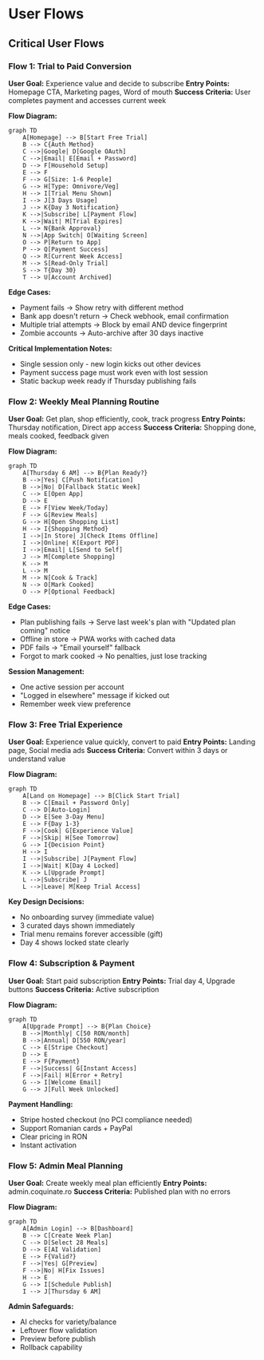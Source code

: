 # User Flows

## Critical User Flows

### Flow 1: Trial to Paid Conversion

**User Goal:** Experience value and decide to subscribe
**Entry Points:** Homepage CTA, Marketing pages, Word of mouth
**Success Criteria:** User completes payment and accesses current week

**Flow Diagram:**

```mermaid
graph TD
    A[Homepage] --> B[Start Free Trial]
    B --> C{Auth Method}
    C -->|Google| D[Google OAuth]
    C -->|Email| E[Email + Password]
    D --> F[Household Setup]
    E --> F
    F --> G[Size: 1-6 People]
    G --> H[Type: Omnivore/Veg]
    H --> I[Trial Menu Shown]
    I --> J[3 Days Usage]
    J --> K{Day 3 Notification}
    K -->|Subscribe| L[Payment Flow]
    K -->|Wait| M[Trial Expires]
    L --> N{Bank Approval}
    N -->|App Switch| O[Waiting Screen]
    O --> P[Return to App]
    P --> Q[Payment Success]
    Q --> R[Current Week Access]
    M --> S[Read-Only Trial]
    S --> T{Day 30}
    T --> U[Account Archived]
```

**Edge Cases:**

- Payment fails → Show retry with different method
- Bank app doesn't return → Check webhook, email confirmation
- Multiple trial attempts → Block by email AND device fingerprint
- Zombie accounts → Auto-archive after 30 days inactive

**Critical Implementation Notes:**

- Single session only - new login kicks out other devices
- Payment success page must work even with lost session
- Static backup week ready if Thursday publishing fails

### Flow 2: Weekly Meal Planning Routine

**User Goal:** Get plan, shop efficiently, cook, track progress
**Entry Points:** Thursday notification, Direct app access
**Success Criteria:** Shopping done, meals cooked, feedback given

**Flow Diagram:**

```mermaid
graph TD
    A[Thursday 6 AM] --> B{Plan Ready?}
    B -->|Yes| C[Push Notification]
    B -->|No| D[Fallback Static Week]
    C --> E[Open App]
    D --> E
    E --> F[View Week/Today]
    F --> G[Review Meals]
    G --> H[Open Shopping List]
    H --> I{Shopping Method}
    I -->|In Store| J[Check Items Offline]
    I -->|Online| K[Export PDF]
    I -->|Email| L[Send to Self]
    J --> M[Complete Shopping]
    K --> M
    L --> M
    M --> N[Cook & Track]
    N --> O[Mark Cooked]
    O --> P[Optional Feedback]
```

**Edge Cases:**

- Plan publishing fails → Serve last week's plan with "Updated plan coming" notice
- Offline in store → PWA works with cached data
- PDF fails → "Email yourself" fallback
- Forgot to mark cooked → No penalties, just lose tracking

**Session Management:**

- One active session per account
- "Logged in elsewhere" message if kicked out
- Remember week view preference

### Flow 3: Free Trial Experience

**User Goal:** Experience value quickly, convert to paid
**Entry Points:** Landing page, Social media ads
**Success Criteria:** Convert within 3 days or understand value

**Flow Diagram:**

```mermaid
graph TD
    A[Land on Homepage] --> B[Click Start Trial]
    B --> C[Email + Password Only]
    C --> D[Auto-Login]
    D --> E[See 3-Day Menu]
    E --> F{Day 1-3}
    F -->|Cook| G[Experience Value]
    F -->|Skip| H[See Tomorrow]
    G --> I{Decision Point}
    H --> I
    I -->|Subscribe| J[Payment Flow]
    I -->|Wait| K[Day 4 Locked]
    K --> L[Upgrade Prompt]
    L -->|Subscribe| J
    L -->|Leave| M[Keep Trial Access]
```

**Key Design Decisions:**

- No onboarding survey (immediate value)
- 3 curated days shown immediately
- Trial menu remains forever accessible (gift)
- Day 4 shows locked state clearly

### Flow 4: Subscription & Payment

**User Goal:** Start paid subscription
**Entry Points:** Trial day 4, Upgrade buttons
**Success Criteria:** Active subscription

**Flow Diagram:**

```mermaid
graph TD
    A[Upgrade Prompt] --> B{Plan Choice}
    B -->|Monthly| C[50 RON/month]
    B -->|Annual| D[550 RON/year]
    C --> E[Stripe Checkout]
    D --> E
    E --> F{Payment}
    F -->|Success| G[Instant Access]
    F -->|Fail| H[Error + Retry]
    G --> I[Welcome Email]
    G --> J[Full Week Unlocked]
```

**Payment Handling:**

- Stripe hosted checkout (no PCI compliance needed)
- Support Romanian cards + PayPal
- Clear pricing in RON
- Instant activation

### Flow 5: Admin Meal Planning

**User Goal:** Create weekly meal plan efficiently
**Entry Points:** admin.coquinate.ro
**Success Criteria:** Published plan with no errors

**Flow Diagram:**

```mermaid
graph TD
    A[Admin Login] --> B[Dashboard]
    B --> C[Create Week Plan]
    C --> D[Select 28 Meals]
    D --> E[AI Validation]
    E --> F{Valid?}
    F -->|Yes| G[Preview]
    F -->|No| H[Fix Issues]
    H --> E
    G --> I[Schedule Publish]
    I --> J[Thursday 6 AM]
```

**Admin Safeguards:**

- AI checks for variety/balance
- Leftover flow validation
- Preview before publish
- Rollback capability
